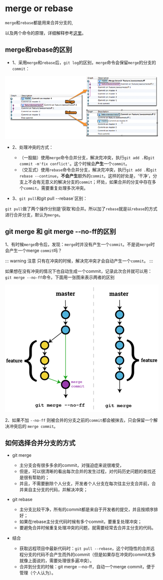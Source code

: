 # merge or rebase

`merge`和`rebase`都是用来合并分支的,

以及两个命令的原理，详细解释参考[这里](/git/rebase)。

## merge和rebase的区别

* 1、采用`merge`和`rebase`后，`git log`的区别，`merge`命令会保留`merge`的分支的`commit`：

![合并操作示意图](/images/git/git8.png)

* 2、处理冲突的方式：

  * （一股脑）使用`merge`命令合并分支，解决完冲突，执行`git add .`和`git commit -m'fix conflict'`。这个时候会**产生**一个`commit`。
  * （交互式）使用`rebase`命令合并分支，解决完冲突，执行`git add .`和`git rebase --continue`，**不会产生**额外的`commit`。这样的好处是，‘干净’，分支上不会有无意义的解决分支的`commit`；坏处，如果合并的分支中存在多个`commit`，需要重复处理多次冲突。

* 3、`git pull`和git pull --rebase`区别：

`git pull`做了两个操作分别是‘获取’和合并。所以加了`rebase`就是以`rebase`的方式进行合并分支，默认为`merge`。

## git merge 和 git merge --no-ff的区别

1、有时候`merge`命令后，发现：`merge`时并没有产生一个`commit`。不是说`merge`时会产生一个merge `commit`吗？

::: warning 注意
只有在冲突的时候，解决完冲突才会自动产生一个`commit`。
:::

如果想在没有冲突的情况下也自动生成一个commit，记录此次合并就可以用：`git merge --no-ff`命令，下面用一张图来表示两者的区别

![有无--no-ff对比示意图](/images/git/git9.png)

2、如果不加 `--no-ff` 则被合并的分支之前的`commit`都会被抹去，只会保留一个解决冲突后的 `merge commit`。

## 如何选择合并分支的方式

* git merge
  * 主分支会有很多多余的commit，对强迫症来说很难受，
  * 但是，可以很清晰的看出每次合并的发生过程，对代码历史问题的查找还是很有帮助的；
  * 并且，不需要删除个人分支，开发者个人分支在每次往主分支合并前，合并来自主分支的代码，并解决冲突；

* git rebase
  * 主分支比较干净，所有的commit都是来自于开发者的提交，并且按顺序排好；
  * 如果在rebase主分支代码时候有多个commit，要重复处理冲突；
  * 要避免合并时候重复处理冲突的问题，就需要经常去合并主分支的代码。

* 结合
  * 获取远程项目中最新代码时：`git pull --rebase`，这个时隐性的合并远程分支的代码不会产生而外的commit（但是如果存在冲突的commit太多就像上面说的，需要处理很多遍冲突）。
  * 合并到分支的时候：git merge --no-ff，自动一个merge commit，便于管理（个人认为）。
